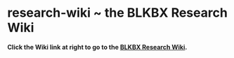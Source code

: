 # research-wiki ~ the BLKBX Research Wiki
**Click the Wiki link at right to go to the [BLKBX Research Wiki](https://github.com/blkbxcg/research-wiki/wiki).**
